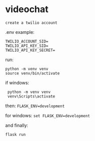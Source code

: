 # videochat

`create a twilio account`

.env example:
```
TWILIO_ACCOUNT_SID= 
TWILIO_API_KEY_SID= 
TWILIO_API_KEY_SECRET=
```

run:
```
python -m venv venv
source venv/bin/activate
```
  if windows:
  ```
   python -m venv venv
   venv\Scripts\activate
   ```
 
 then:
`FLASK_ENV=development`

for windows:
`set FLASK_ENV=development`

and finally:

`flask run`
